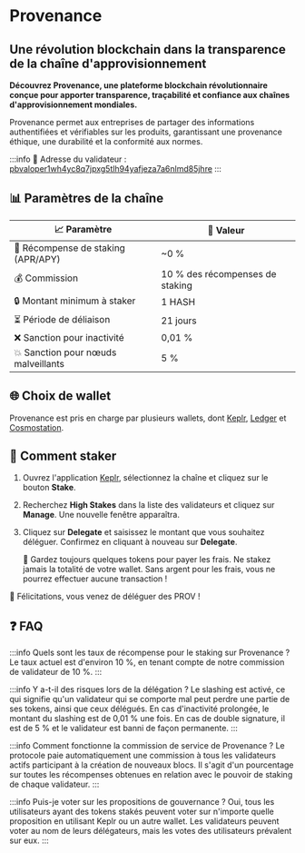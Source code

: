 # Provenance
## Une révolution blockchain dans la transparence de la chaîne d'approvisionnement

**Découvrez Provenance, une plateforme blockchain révolutionnaire conçue pour apporter transparence, traçabilité et confiance aux chaînes d'approvisionnement mondiales.**

Provenance permet aux entreprises de partager des informations authentifiées et vérifiables sur les produits, garantissant une provenance éthique, une durabilité et la conformité aux normes.

:::info
🔐 Adresse du validateur : <a href="https://www.mintscan.io/provenance/validators/pbvaloper1wh4yc8q7jpxg5tlh94yafjeza7a6nlmd85jhre" target="_blank" rel="noopener noreferrer">pbvaloper1wh4yc8q7jpxg5tlh94yafjeza7a6nlmd85jhre</a>
:::

## 📊 Paramètres de la chaîne

| 📈 Paramètre                | 🎯 Valeur              |
|-----------------------------|-----------------------|
| 🎁 Récompense de staking (APR/APY)    | ~0 %                  |
| 💰 Commission               | 10 % des récompenses de staking |
| 🔒 Montant minimum à staker  | 1 HASH                |
| ⏳ Période de déliaison          | 21 jours               |
| ❌ Sanction pour inactivité     | 0,01 %                 |
| 💥 Sanction pour nœuds malveillants | 5 %                    |

## 🌐 Choix de wallet

Provenance est pris en charge par plusieurs wallets, dont <a href="https://wallet.keplr.app/" target="_blank" rel="noopener noreferrer">Keplr</a>, <a href="https://www.ledger.com" target="_blank" rel="noopener noreferrer">Ledger</a> et <a href="https://cosmostation.io" target="_blank" rel="noopener noreferrer">Cosmostation</a>.

## 🏁 Comment staker

1. Ouvrez l'application <a href="https://wallet.keplr.app/chains/provenance" target="_blank" rel="noopener noreferrer">Keplr</a>, sélectionnez la chaîne et cliquez sur le bouton **Stake**.

2. Recherchez **High Stakes** dans la liste des validateurs et cliquez sur **Manage**. Une nouvelle fenêtre apparaîtra.

3. Cliquez sur **Delegate** et saisissez le montant que vous souhaitez déléguer. Confirmez en cliquant à nouveau sur **Delegate**.

   🚨 Gardez toujours quelques tokens pour payer les frais. Ne stakez jamais la totalité de votre wallet. Sans argent pour les frais, vous ne pourrez effectuer aucune transaction !

🎉 Félicitations, vous venez de déléguer des PROV !

## ❓ FAQ

:::info Quels sont les taux de récompense pour le staking sur Provenance ?
Le taux actuel est d'environ 10 %, en tenant compte de notre commission de validateur de 10 %.
:::

:::info Y a-t-il des risques lors de la délégation ?
Le slashing est activé, ce qui signifie qu'un validateur qui se comporte mal peut perdre une partie de ses tokens, ainsi que ceux délégués.
En cas d'inactivité prolongée, le montant du slashing est de 0,01 % une fois. En cas de double signature, il est de 5 % et le validateur est banni de façon permanente.
:::

:::info Comment fonctionne la commission de service de Provenance ?
Le protocole paie automatiquement une commission à tous les validateurs actifs participant à la création de nouveaux blocs. Il s'agit d'un pourcentage sur toutes les récompenses obtenues en relation avec le pouvoir de staking de chaque validateur.
:::

:::info Puis-je voter sur les propositions de gouvernance ?
Oui, tous les utilisateurs ayant des tokens stakés peuvent voter sur n'importe quelle proposition en utilisant Keplr ou un autre wallet.
Les validateurs peuvent voter au nom de leurs délégateurs, mais les votes des utilisateurs prévalent sur eux.
:::
